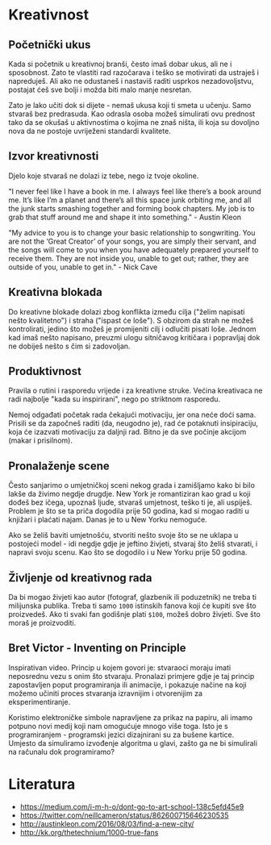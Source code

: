 # Kreativnost

## Početnički ukus

Kada si početnik u kreativnoj branši, često imaš dobar ukus, ali ne i sposobnost. Zato te vlastiti rad razočarava i teško se motivirati da ustraješ i napreduješ. Ali ako ne odustaneš i nastaviš raditi usprkos nezadovoljstvu, postajat ćeš sve bolji i možda biti malo manje nesretan.

Zato je lako učiti dok si dijete - nemaš ukusa koji ti smeta u učenju. Samo stvaraš bez predrasuda. Kao odrasla osoba možeš simulirati ovu prednost tako da se okušaš u aktivnostima o kojima ne znaš ništa, ili koja su dovoljno nova da ne postoje uvriježeni standardi kvalitete.

## Izvor kreativnosti

Djelo koje stvaraš ne dolazi iz tebe, nego iz tvoje okoline.

"I never feel like I have a book in me. I always feel like there’s a book around me. It’s like I’m a planet and there’s all this space junk orbiting me, and all the junk starts smashing together and forming book chapters. My job is to grab that stuff around me and shape it into something." - Austin Kleon

"My advice to you is to change your basic relationship to songwriting. You are not the ‘Great Creator’ of your songs, you are simply their servant, and the songs will come to you when you have adequately prepared yourself to receive them. They are not inside you, unable to get out; rather, they are outside of you, unable to get in." - Nick Cave

## Kreativna blokada

Do kreativne blokade dolazi zbog konflikta između cilja ("želim napisati nešto kvalitetno") i straha ("ispast će loše"). S obzirom da strah ne možeš kontrolirati, jedino što možeš je promijeniti cilj i odlučiti pisati loše. Jednom kad imaš nešto napisano, preuzmi ulogu sitničavog kritičara i popravljaj dok ne dobiješ nešto s čim si zadovoljan.

## Produktivnost

Pravila o rutini i rasporedu vrijede i za kreativne struke. Većina kreativaca ne radi najbolje "kada su inspirirani", nego po striktnom rasporedu.

Nemoj odgađati početak rada čekajući motivaciju, jer ona neće doći sama. Prisili se da započneš raditi (da, neugodno je), rad će potaknuti insipiraciju, koja će izazvati motivaciju za daljnji rad. Bitno je da sve počinje akcijom (makar i prisilnom).

## Pronalaženje scene

Često sanjarimo o umjetničkoj sceni nekog grada i zamišljamo kako bi bilo lakše da živimo negdje drugdje. New York je romantiziran kao grad u koji dođeš bez ičega, upoznaš ljude, stvaraš umjetnost, teško ti je, ali uspiješ. Problem je što se ta priča dogodila prije 50 godina, kad si mogao raditi u knjižari i plaćati najam. Danas je to u New Yorku nemoguće.

Ako se želiš baviti umjetnošću, stvoriti nešto svoje što se ne uklapa u postojeći model - idi negdje gdje je jeftino živjeti, stvaraj što želiš stvarati, i napravi svoju scenu. Kao što se dogodilo i u New Yorku prije 50 godina.

## Življenje od kreativnog rada

Da bi mogao živjeti kao autor (fotograf, glazbenik ili poduzetnik) ne treba ti milijunska publika. Treba ti samo `1000` istinskih fanova koji će kupiti sve što proizvedeš. Ako ti svaki fan godišnje plati `$100`, možeš dobro živjeti. Sve što moraš je proizvoditi.

## Bret Victor - Inventing on Principle

Inspirativan video. Princip u kojem govori je: stvaraoci moraju imati neposrednu vezu s onim što stvaraju. Pronalazi primjere gdje je taj princip zapostavljen poput programiranja ili animacije, i pokazuje načine na koji možemo učiniti proces stvaranja izravnijim i otvorenijim za eksperimentiranje.

Koristimo elektroničke simbole napravljene za prikaz na papiru, ali imamo potpuno novi medij koji nam omogućuje mnogo više toga. Isto je s programiranjem - programski jezici dizajnirani su za bušene kartice. Umjesto da simuliramo izvođenje algoritma u glavi, zašto ga ne bi simulirali na računalu dok programiramo?

# Literatura

* https://medium.com/i-m-h-o/dont-go-to-art-school-138c5efd45e9
* https://twitter.com/neillcameron/status/862600715646230535
* http://austinkleon.com/2016/08/03/find-a-new-city/
* http://kk.org/thetechnium/1000-true-fans

